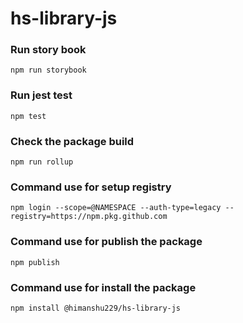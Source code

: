# hs-library-js

### Run story book 
`npm run storybook`

### Run jest test
`npm test`

### Check the package build
`npm run rollup`

### Command use for setup registry
`npm login --scope=@NAMESPACE --auth-type=legacy --registry=https://npm.pkg.github.com`

### Command use for publish the package
`npm publish`

### Command use for install the package 
`npm install @himanshu229/hs-library-js`